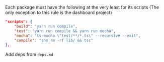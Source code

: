 Each package must have the following at the very least for its scripts
(The only exception to this rule is the dashboard project)

```json
"scripts": {
    "build": "yarn run compile",
    "test": "yarn run compile && yarn run mocha",
    "mocha": "ts-mocha \"test/**/*.ts\" --recursive --exit",
    "compile": "shx rm -rf lib/ && tsc"
},
```

Add deps from `deps.md`